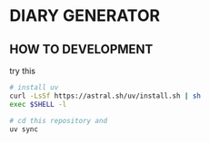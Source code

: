 # DIARY GENERATOR

## HOW TO DEVELOPMENT

try this

```bash
# install uv
curl -LsSf https://astral.sh/uv/install.sh | sh
exec $SHELL -l

# cd this repository and
uv sync
```